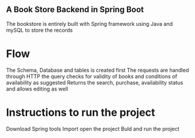 ## A Book Store Backend in Spring Boot

The bookstore is entirely built with Spring framework using Java and mySQL to store the records

# Flow
The Schema, Database and tables is created first
The requests are handled through HTTP
the query checks for validity of books and conditions of availability as suggested
Returns the search, purchase, availability status and allows editing as well


# Instructions to run the project
Download Spring tools
Import open the project
Buld and run the project
